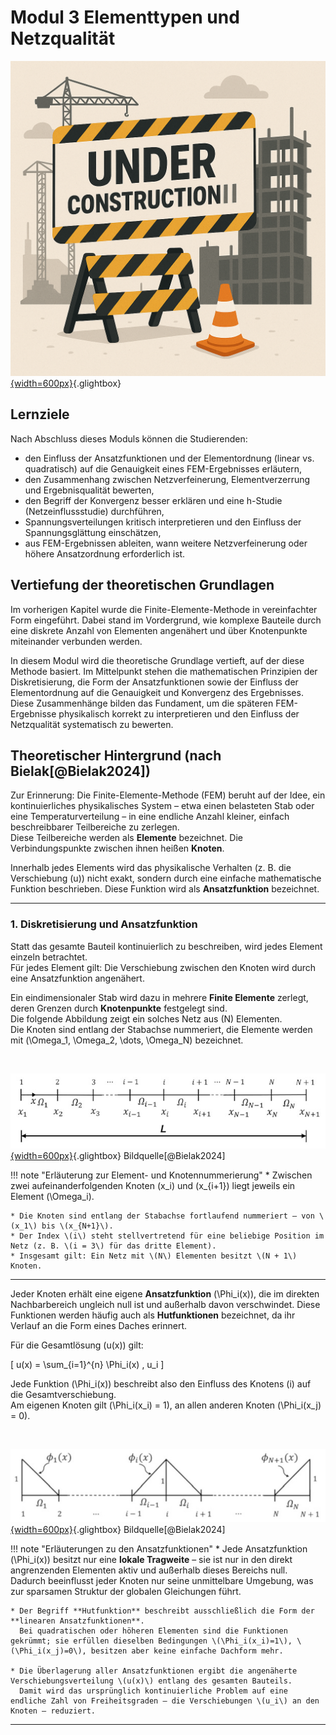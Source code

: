 # Modul 3 Elementtypen und Netzqualität

[![Under Construction](media/under_construction.png){width=600px}](media/under_construction.png "Under Construction"){.glightbox}

## Lernziele

Nach Abschluss dieses Moduls können die Studierenden:

* den Einfluss der Ansatzfunktionen und der Elementordnung (linear vs. quadratisch) auf die Genauigkeit eines FEM-Ergebnisses erläutern,  
* den Zusammenhang zwischen Netzverfeinerung, Elementverzerrung und Ergebnisqualität bewerten,  
* den Begriff der Konvergenz besser erklären und eine h-Studie (Netzeinflussstudie) durchführen,  
* Spannungsverteilungen kritisch interpretieren und den Einfluss der Spannungs­glättung einschätzen,  
* aus FEM-Ergebnissen ableiten, wann weitere Netzverfeinerung oder höhere Ansatzordnung erforderlich ist.

## Vertiefung der theoretischen Grundlagen

Im vorherigen Kapitel wurde die Finite-Elemente-Methode in vereinfachter Form eingeführt. Dabei stand im Vordergrund, wie komplexe Bauteile durch eine diskrete Anzahl von Elementen angenähert und über Knotenpunkte miteinander verbunden werden.  

In diesem Modul wird die theoretische Grundlage vertieft, auf der diese Methode basiert. Im Mittelpunkt stehen die mathematischen Prinzipien der Diskretisierung, die Form der Ansatzfunktionen  sowie der Einfluss der Elementordnung auf die Genauigkeit und Konvergenz des Ergebnisses. Diese Zusammenhänge bilden das Fundament, um die späteren FEM-Ergebnisse physikalisch korrekt zu interpretieren und den Einfluss der Netzqualität systematisch zu bewerten.

## Theoretischer Hintergrund (nach Bielak[@Bielak2024])

Zur Erinnerung: Die Finite-Elemente-Methode (FEM) beruht auf der Idee, ein kontinuierliches physikalisches System – etwa einen belasteten Stab oder eine Temperaturverteilung – in eine endliche Anzahl kleiner, einfach beschreibbarer Teilbereiche zu zerlegen.  
Diese Teilbereiche werden als **Elemente** bezeichnet. Die Verbindungspunkte zwischen ihnen heißen **Knoten**.  

Innerhalb jedes Elements wird das physikalische Verhalten (z. B. die Verschiebung \(u\)) nicht exakt, sondern durch eine einfache mathematische Funktion beschrieben. Diese Funktion wird als **Ansatzfunktion** bezeichnet.

---

### 1. Diskretisierung und Ansatzfunktion

Statt das gesamte Bauteil kontinuierlich zu beschreiben, wird jedes Element einzeln betrachtet.  
Für jedes Element gilt: Die Verschiebung zwischen den Knoten wird durch eine Ansatzfunktion angenähert.  

Ein eindimensionaler Stab wird dazu in mehrere **Finite Elemente** zerlegt, deren Grenzen durch **Knotenpunkte** festgelegt sind.  
Die folgende Abbildung zeigt ein solches Netz aus \(N\) Elementen.  
Die Knoten sind entlang der Stabachse nummeriert, die Elemente werden mit \(\Omega_1, \Omega_2, \dots, \Omega_N\) bezeichnet.

<br>

[![Diskretisierung eines Stabes in Finite Elemente](media/05_elementtypen_netz/01_FE_Discretizatio.png){width=600px}](media/05_elementtypen_netz/01_FE_Discretizatio.png "Diskretisierung eines Stabes in Finite Elemente"){.glightbox} <span class="bildquelle">Bildquelle[@Bielak2024]</span>

!!! note "Erläuterung zur Element- und Knotennummerierung"
    * Zwischen zwei aufeinanderfolgenden Knoten \(x_i\) und \(x_{i+1}\) liegt jeweils ein Element \(\Omega_i\).
  
    * Die Knoten sind entlang der Stabachse fortlaufend nummeriert – von \(x_1\) bis \(x_{N+1}\).
    * Der Index \(i\) steht stellvertretend für eine beliebige Position im Netz (z. B. \(i = 3\) für das dritte Element).
    * Insgesamt gilt: Ein Netz mit \(N\) Elementen besitzt \(N + 1\) Knoten.

---

Jeder Knoten erhält eine eigene **Ansatzfunktion** \(\Phi_i(x)\), die im direkten Nachbarbereich ungleich null ist und außerhalb davon verschwindet. Diese Funktionen werden häufig auch als **Hutfunktionen** bezeichnet, da ihr Verlauf an die Form eines Daches erinnert.  

Für die Gesamtlösung \(u(x)\) gilt:

\[
u(x) = \sum_{i=1}^{n} \Phi_i(x) \, u_i
\]

Jede Funktion \(\Phi_i(x)\) beschreibt also den Einfluss des Knotens \(i\) auf die Gesamtverschiebung.  
Am eigenen Knoten gilt \(\Phi_i(x_i) = 1\), an allen anderen Knoten \(\Phi_i(x_j) = 0\).

<br>

[![Ansatzfunktionen für mehrere Knoten eines Stabes](media/05_elementtypen_netz/02_ShapeFunctions_Linear.png){width=600px}](media/05_elementtypen_netz/02_ShapeFunctions_Linear.png "Ansatzfunktionen für mehrere Knoten eines Stabes"){.glightbox}
<span class="bildquelle">Bildquelle[@Bielak2024]</span>

!!! note "Erläuterungen zu den Ansatzfunktionen"
    * Jede Ansatzfunktion \(\Phi_i(x)\) besitzt nur eine **lokale Tragweite** – sie ist nur in den direkt angrenzenden Elementen aktiv und außerhalb dieses Bereichs null.  
      Dadurch beeinflusst jeder Knoten nur seine unmittelbare Umgebung, was zur sparsamen Struktur der globalen Gleichungen führt.  

    * Der Begriff **Hutfunktion** beschreibt ausschließlich die Form der **linearen Ansatzfunktionen**.  
      Bei quadratischen oder höheren Elementen sind die Funktionen gekrümmt; sie erfüllen dieselben Bedingungen \(\Phi_i(x_i)=1\), \(\Phi_i(x_j)=0\), besitzen aber keine einfache Dachform mehr.

    * Die Überlagerung aller Ansatzfunktionen ergibt die angenäherte Verschiebungsverteilung \(u(x)\) entlang des gesamten Bauteils.  
      Damit wird das ursprünglich kontinuierliche Problem auf eine endliche Zahl von Freiheitsgraden – die Verschiebungen \(u_i\) an den Knoten – reduziert.

---

<!--
### 2. Lineare Ansatzfunktionen (1D-Elemente)

Das einfachste 1D-Element besitzt **zwei Knoten** und **lineare Shape Functions**.  
Die Formfunktionen \(N_1(x)\) und \(N_2(x)\) verlaufen linear über das Element:

\[
N_1(x) = 1 - \frac{x}{L}, \qquad
N_2(x) = \frac{x}{L}
\]

Die Verschiebung innerhalb des Elements ergibt sich damit zu:

\[
u(x) = N_1(x) \, u_1 + N_2(x) \, u_2
\]

Die Ableitung (Dehnung) \(\varepsilon = \frac{du}{dx}\) ist konstant, weshalb lineare Elemente **keinen gekrümmten Verlauf** darstellen können.  
Sie liefern bei steilen Gradienten oder Geometrieübergängen nur grobe Näherungen.

[![Lineare Shape Functions](media/05_elementtypen_netz/02_ShapeFunctions_Linear.png){width=500px}](media/05_elementtypen_netz/02_ShapeFunctions_Linear.png "Lineare Shape Functions"){.glightbox}

<span class="bildquelle">Bildquelle [@Bielak2024, Fig. 2.2]</span>

---

### 3. Quadratische Ansatzfunktionen

Quadratische Elemente besitzen **drei Knoten** (zwei Rand- und einen Mittenknoten).  
Die Ansatzfunktionen sind nun quadratisch:

\[
\begin{aligned}
N_1(x) &= 1 - 3\xi + 2\xi^2, \\
N_2(x) &= 4\xi(1 - \xi), \\
N_3(x) &= 2\xi^2 - \xi,
\end{aligned}
\qquad \text{mit } \xi = \frac{x}{L}
\]

Dadurch können Krümmungen im Verlauf von \(u(x)\) und \(\sigma(x)\) abgebildet werden.  
Quadratische Elemente liefern bei gleicher Netzgröße deutlich genauere Ergebnisse, sind aber rechenaufwändiger.

[![Quadratische Shape Functions](media/05_elementtypen_netz/03_ShapeFunctions_Quadratic.png){width=500px}](media/05_elementtypen_netz/03_ShapeFunctions_Quadratic.png "Quadratische Shape Functions"){.glightbox}

<span class="bildquelle">Bildquelle [@Bielak2024, Fig. 2.10]</span>

---

### 4. Einfluss der Elementordnung

Vergleicht man lineare und quadratische Elemente am gleichen Bauteil, so zeigt sich:

* Quadratische Elemente approximieren den Spannungs- und Verschiebungsverlauf besser.  
* Die Konvergenzgeschwindigkeit (Annäherung an die exakte Lösung) steigt mit der Ansatzordnung.  
* Bei linearen Elementen muss die Netzgröße \(h\) stärker verringert werden, um vergleichbare Genauigkeit zu erreichen.

[![Vergleich linear/quadratisch](media/05_elementtypen_netz/04_Linear_vs_Quadratic.png){width=500px}](media/05_elementtypen_netz/04_Linear_vs_Quadratic.png "Vergleich linear/quadratisch"){.glightbox}

<span class="bildquelle">Bildquelle [@Bielak2024, Fig. 2.11]</span>

---

### 5. Konvergenzverhalten und Netzqualität

Die Qualität einer FEM-Lösung hängt sowohl von der **Elementgröße \(h\)** als auch von der **Elementordnung \(p\)** ab.  
Für viele lineare Probleme gilt näherungsweise:

\[
\| e \| \propto h^p
\]

Das bedeutet:  

* halbiert man die Elementlänge \(h\), reduziert sich der Fehler bei quadratischen Elementen etwa **viermal**, bei linearen nur **zweimal**.  
* Eine Konvergenzprüfung (h-Studie) ist daher entscheidend, um Netzunabhängigkeit sicherzustellen.

[![Konvergenzdiagramm h-p](media/05_elementtypen_netz/05_Convergence_hp.png){width=520px}](media/05_elementtypen_netz/05_Convergence_hp.png "Konvergenzdiagramm h-p"){.glightbox}

<span class="bildquelle">Bildquelle [@Bielak2024, Fig. 2.17]</span>

---

### 6. Ausblick: Elementtypen in ANSYS

Das Prinzip der Ansatzfunktionen überträgt sich auf höhere Dimensionen:

| Dimension | Beispiel-Elemente (ANSYS) | Knotenanzahl | Ansatzordnung |
| :--------- | :------------------------ | :------------ | :-------------- |
| **1D** | LINK180 | 2 / 3 | linear / quadratisch |
| **2D** | PLANE182 / 183 | 4 / 8 | linear / quadratisch |
| **3D** | SOLID185 / 186 | 8 / 20 | linear / quadratisch |

In allen Fällen bleibt die mathematische Struktur gleich:  
Shape-Functions interpolieren die Knotenwerte im Element.  
Quadratische Elemente besitzen Mittenknoten, wodurch gekrümmte Geometrien und Spannungsfelder besser approximiert werden können.

[![Übersicht Elementtypen 1D–3D](media/05_elementtypen_netz/06_Elementtypen_Uebersicht.png){width=600px}](media/05_elementtypen_netz/06_Elementtypen_Uebersicht.png "Übersicht Elementtypen 1D–3D"){.glightbox}

<span class="bildquelle">Eigene Darstellung nach [@Bielak2024]</span>

---

### 7. Kernaussagen

* Die Genauigkeit einer FEM-Analyse hängt wesentlich von **Elementordnung** und **Netzqualität** ab.  
* Lineare Elemente liefern grobe Näherungen mit konstantem Spannungsverlauf.  
* Quadratische Elemente erfassen Krümmungen realistischer und konvergieren schneller.  
* Eine Konvergenzstudie (h-Studie) ist erforderlich, um Netzabhängigkeit zu prüfen.  
* Gekrümmte Geometrien erfordern meist quadratische oder isoparametrische Elemente.

---

<span class="bildquelle">Quellen: [@Bielak2024]</span>

<!--

## 1. Kernkonzepte (Conceptual Overview)

### 1.1 Diskretisierung und Ansatzfunktion

Die Finite-Elemente-Methode approximiert die kontinuierliche Verschiebungsverteilung \(u(x)\) durch eine Kombination sogenannter *shape functions* \(N_i(x)\):

\[
u(x) \approx \sum_{i=1}^{n} N_i(x) \, u_i
\]

Die Wahl der Ansatzfunktion bestimmt die **Ordnung des Elements**:

* **Linear (first order):** einfache, lineare Formfunktionen → günstiger, aber ungenauer.  
* **Quadratisch (second order):** Mittenknoten → gekrümmte Geometrien und nichtlineare Spannungsverläufe darstellbar.  

Quadratische Elemente benötigen mehr Rechenzeit, liefern aber deutlich stabilere Ergebnisse bei gleichen Netzabständen.

<span class="bildquelle">nach Bielak (2020), *The Finite Element Method – A Primer*, Kapitel 3</span>

---

### 1.2 Konvergenz und Fehler

Die FEM liefert eine Näherung \(u_h\), deren Genauigkeit vom **Diskretisierungsfehler** abhängt:

\[
e = u - u_h
\]

Ziel jeder Netz- oder Ordnungsstudie ist es, den Fehler zu minimieren.  
Zwei Strategien sind möglich:

* **h-Verfeinerung:** kleinere Elemente → dichteres Netz.  
* **p-Verfeinerung:** höhere Ansatzordnung → komplexere Formfunktionen.

Der Fehler nimmt typischerweise mit \(h^p\) ab, wobei \(p\) die Ordnung der Ansatzfunktion ist.  
In der Praxis wird die Konvergenz überprüft, indem Ergebnisse (z. B. σ<sub>max</sub>) gegen die Elementgröße aufgetragen werden.

---

### 1.3 Netzqualität

Ein feines Netz garantiert keine Genauigkeit, wenn die Elementform ungünstig ist.  
Wichtige Qualitätskriterien:

* **Aspektverhältnis:** Verhältnis längster zu kürzester Kante → sollte nahe 1 liegen.  
* **Verzerrung:** Vermeidung stark verzogener Tetraeder oder schmaler Keile.  
* **Übergänge:** gleichmäßige Übergänge zwischen feinen und groben Bereichen.

Verzerrte Elemente führen oft zu unphysikalischen Spannungsverteilungen oder instabilen Konvergenzverläufen.

---

### 1.4 Spannungs­glättung und Ergebnisdarstellung

Spannungen werden in der FEM an Integrationspunkten berechnet (Gauss-Punkte).  
Zur Visualisierung auf Knotenebene werden Mittelwerte gebildet (*averaged nodal stress*).  

Das verbessert die Lesbarkeit der Ergebnisse, ersetzt aber keine numerische Prüfung der Konvergenz.  
Ein scheinbar „ruhiges“ Spannungsbild kann trügerisch sein, wenn das Netz zu grob oder verzerrt ist.

---

## 2. Guided Example – Influence of Element Type

Ein axially loaded bar with varying cross-section is analysed analytically and with FEM.

1. Define geometry and material:  
   \(L = 100\,\text{mm}, E = 210\,\text{GPa}, A(x) = 50 - 0.4x\,\text{mm}^2\)
2. Compute the analytical displacement \(u(x)\) and stress \(\sigma(x)\).
3. Model the same bar in ANSYS with:
   * linear elements (SOLID185)  
   * quadratic elements (SOLID186)
4. Compare σ<sub>max</sub> and u<sub>max</sub> for different mesh densities.

Optional: perform an h-study to verify convergence.

<span class="bildquelle">based on Bielak (2020) and Madenci & Guven (2015)</span>

---

## 3. Interpretation and Discussion

* Quadratic elements converge faster and better reproduce the analytical stress distribution.  
* Linear elements require finer meshes to reach similar accuracy.  
* Mesh refinement should be concentrated in regions with high stress gradients.  
* Smoothing affects visualization but not numerical accuracy.  
* The optimal model balances **accuracy vs. computational cost**.

---

## 4. Key Takeaways

* Accuracy depends on both **element order** and **mesh quality**.  
* Converged results are independent of further mesh refinement.  
* Quadratic elements often provide a better accuracy–cost ratio.  
* Always verify convergence before interpreting stress results.

---

## Quellen

* Bielak, J. (2020). *The Finite Element Method – A Primer*. Springer.  
* Madenci, E., & Guven, I. (2015). *The Finite Element Method and Applications in Engineering Using ANSYS*. Springer.  
* Gebhardt, C. (2021). *Praxisbuch FEM mit ANSYS Workbench*. Hanser.

---

wie geht's weiter:
  - Modul 4 Krafteinleitung: 06_krafteinleitung.md
  - Modul 5 Symmetrie: 07_symmetrie.md
  - Modul 6 Modalanalyse: 08_modalanalyse.md
  - Modul 7 Thermo-Mechanik: 09_thermomechanik.md
  - Modul 8 Sensoren I (Beschl.): 10_sensor_beschl.md
  - Modul 9 Sensoren II (Druck): 11_sensor_druck.md
  - Modul 10 Kontakt: 12_kontakt.md
  - Modul 11 Ausblick: 13_ausblick.md

  | Modul | Titel | Kerninhalt |
| :----: | :---- | :---------- |
| **03** | **Elementtypen & Netzqualität** | Vergleich linearer und quadratischer Volumenelemente (SOLID185/186), Einfluss der Ansatzfunktionen auf Genauigkeit und Konvergenz, Netzgüte, Spannungs­glättung, einfache h-Studie. |
| **04** | **Krafteinleitung & Spannungsüberhöhungen** | Analyse unrealistischer Punkt- und Linienlasten, Divergenzen an Kanten, Einführung realer Flächenlasten, Sekantenschnitt und Übergangsradien zur Entschärfung, Spannungsverteilung im Lastbereich. |
| **05** | **Symmetrie & Modellreduktion** | Nutzung von Symmetrieebenen zur Reduktion von Rechenzeit, korrekte Definition der Symmetrierandbedingungen, Fehlerquellen bei falscher Orientierung, Anwendung am Zugstab oder Flansch. |
| **06** | **Modalanalyse – vom Balken zur Baugruppe** | Einführung in die Eigenfrequenzanalyse: theoretischer Hintergrund, Eigenformen und -frequenzen, Einfluss von Lagerung, Material und Geometrie; Beispiel: Balken und einfache Baugruppe (z. B. Welle). |
| **07** | **Thermo-mechanische Kopplung** | Temperaturfeld → thermische Dehnung → mechanische Spannung, Vergleich isotherm vs. thermisch belastet, Einfluss von Materialparametern (α, E), Beispiel: Platte mit Temperaturgradient. Alternativ Wärme aus Reibung (Bremse) |
| **8** | **Sensoren I – Beschleunigungssensor** | Simulation eines Masse-Feder-Systems, statisches Äquivalent einer Beschleunigung, Bestimmung der Durchbiegung und Eigenfrequenz, Funktionsnachweis als FEM-basiertes Messprinzip. |
| **9** | **Sensoren II – Drucksensor / Membran** | Modellierung einer dünnen Platte unter Flächenlast, Berechnung der Durchbiegung und Vergleichsspannung, Herleitung einer Sensorkennlinie (Druck → Verformung), Einfluss der Membrandicke. |
| **10** | **Kontakt & Baugruppen** | Grundlagen der Kontaktmodellierung (bonded, frictionless, frictional), Reibungseinfluss auf Spannungsverteilung, Anwendung an Flansch- oder Bolzenverbindungen, Netz- und Konvergenzaspekte. |
| **11 (optional)** | **Moderne FEM / Ausblick** | Neue Entwicklungen: additive und generative Strukturen, vereinfachte Reduced-Order-Modelle, KI-gestützte Approximation physikalischer Modelle, Konzept des Digital Twin. |

-->